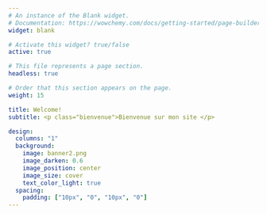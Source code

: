 ```yaml
---
# An instance of the Blank widget.
# Documentation: https://wowchemy.com/docs/getting-started/page-builder/
widget: blank

# Activate this widget? true/false
active: true

# This file represents a page section.
headless: true

# Order that this section appears on the page.
weight: 15

title: Welcome!
subtitle: <p class="bienvenue">Bienvenue sur mon site </p>

design:
  columns: "1"
  background:
    image: banner2.png
    image_darken: 0.6
    image_position: center
    image_size: cover
    text_color_light: true
  spacing:
    padding: ["10px", "0", "10px", "0"]
---
```


